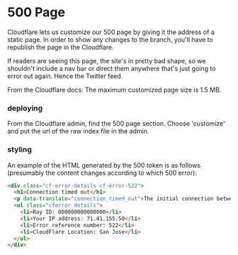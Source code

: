 # 500 Page

Cloudflare lets us customize our 500 page by giving it the address of a static page. In order to show any changes to
the branch, you'll have to republish the page in the Cloudflare.

If readers are seeing this page, the site's in pretty bad shape, so we shouldn't include a nav bar or direct
them anywhere that's just going to error out again. Hence the Twitter feed.

From the Cloudflare docs: The maximum customized page size is 1.5 MB.


### deploying

From the Cloudflare admin, find the 500 page section. Choose 'customize' and put the url of the raw
index file in the admin.

### styling

An example of the HTML generated by the 500 token is as follows (presumably the content changes according to which 500 error):

```html
<div class="cf-error-details cf-error-522">
  <h1>Connection timed out</h1>
  <p data-translate="connection_timed_out">The initial connection between CloudFlare's network and the origin web server timed out. As a result, the web page can not be displayed.</p>
  <ul class="cferror_details">
    <li>Ray ID: 000000000000000</li>
    <li>Your IP address: 71.41.155.50</li>
    <li>Error reference number: 522</li>
    <li>CloudFlare Location: San Jose</li>
  </ul>
</div>
```
